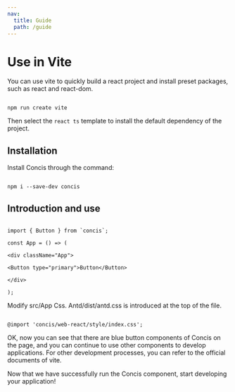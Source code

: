 ```yaml
---
nav:
  title: Guide
  path: /guide
---
```


# Use in Vite

You can use vite to quickly build a react project and install preset packages, such as react and react-dom.

```tsx pure

npm run create vite

```

Then select the `react ts` template to install the default dependency of the project.

## Installation

Install Concis through the command:

```tsx pure

npm i --save-dev concis

```

## Introduction and use

```tsx pure

import { Button } from `concis`;

const App = () => (

<div className="App">

<Button type="primary">Button</Button>

</div>

);

```

Modify src/App Css. Antd/dist/antd.css is introduced at the top of the file.

```tsx pure

@import 'concis/web-react/style/index.css';

```

OK, now you can see that there are blue button components of Concis on the page, and you can continue to use other components to develop applications. For other development processes, you can refer to the official documents of vite.

Now that we have successfully run the Concis component, start developing your application!

